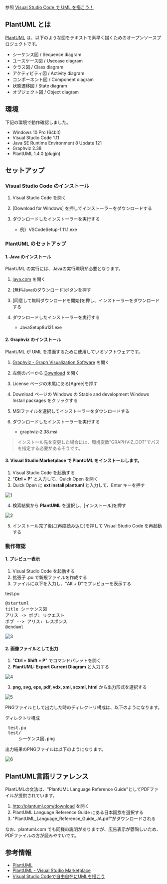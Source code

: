 参照 [Visual Studio Code で UML を描こう！](https://qiita.com/couzie/items/9dedb834c5aff09ea7b2)<br/>

## PlantUML とは

[PlantUML](http://plantuml.com/) は、以下のような図をテキストで素早く描くためのオープンソースプロジェクトです。<br/>

- シーケンス図 / Sequence diagram
- ユースケース図 / Usecase diagram
- クラス図 / Class diagram
- アクティビティ図 / Activity diagram
- コンポーネント図 / Component diagram
- 状態遷移図 / State diagram
- オブジェクト図 / Object diagram

## 環境

下記の環境で動作確認しました。<br/>

- Windows 10 Pro (64bit)
- Visual Studio Code 1.11
- Java SE Runtime Environment 8 Update 121
- Graphviz 2.38
- PlantUML 1.4.0 (plugin)

## セットアップ

### Visual Studio Code のインストール

1. Visual Studio Code を開く
1. [Download for Windows] を押してインストーラーをダウンロードする
1. ダウンロードしたインストーラーを実行する

    - 例）VSCodeSetup-1.11.1.exe

### PlantUML のセットアップ

#### 1. Java のインストール

PlantUML の実行には、Javaの実行環境が必要となります。<br/>

1. [java.com](https://java.com/ja/) を開く
1. [無料Javaのダウンロード]ボタンを押す
1. [同意して無料ダウンロードを開始]を押し、インストーラーをダウンロードする
1. ダウンロードしたインストーラーを実行する

    - JavaSetup8u121.exe

#### 2. Graphviz のインストール

PlantUML が UML を描画するために使用しているソフトウェアです。<br/>

1. [Graphviz - Graph Visualization Software](http://www.graphviz.org/) を開く
1. 左側のバーから [Download](http://www.graphviz.org/Download.php) を開く
1. License ページの末尾にある[Agree]を押す
1. Download ページの Windows の Stable and development Windows Install packages をクリックする
1. MSIファイルを選択してインストーラーをダウンロードする
1. ダウンロードしたインストーラーを実行する

    - graphviz-2.38.msi

> インストール先を変更した場合には、環境変数"GRAPHVIZ_DOT"でパスを指定する必要があるそうです。

#### 3. Visual Studio Marketplace で PlantUML をインストールします。

1. Visual Studio Code を起動する
1. "**Ctrl + P**" と入力して、Quick Open を開く
1. Quick Open に **ext install plantuml** と入力して、Enter キーを押す

![1](https://qiita-user-contents.imgix.net/https%3A%2F%2Fqiita-image-store.s3.amazonaws.com%2F0%2F93531%2Ff30feab7-2d5b-ab03-fa6b-89d70ae8f5e5.png?ixlib=rb-1.2.2&auto=compress%2Cformat&gif-q=60&w=1400&fit=max&s=626ecc141e7b12be3de21f8abefca1cf) <br/>

4. 検索結果から **PlantUML** を選択し、[インストール]を押す

![2](https://qiita-user-contents.imgix.net/https%3A%2F%2Fqiita-image-store.s3.amazonaws.com%2F0%2F93531%2Fff887377-5789-936a-a628-c33149e3b5d6.png?ixlib=rb-1.2.2&auto=compress%2Cformat&gif-q=60&w=1400&fit=max&s=159574494e320b50a82560e087c68957) <br/>

5. インストール完了後に[再度読み込む]を押して Visual Studio Code を再起動する

### 動作確認

#### 1. プレビュー表示

1. Visual Studio Code を起動する
1. 拡張子 .pu で新規ファイルを作成する
1. ファイルに以下を入力し、"Alt + D"でプレビューを表示する

test.pu<br/>
<pre>
@startuml
title シーケンス図
アリス -> ボブ: リクエスト
ボブ --> アリス: レスポンス
@enduml
</pre>

![3](https://qiita-user-contents.imgix.net/https%3A%2F%2Fqiita-image-store.s3.amazonaws.com%2F0%2F93531%2F74a37139-ea56-e725-abc2-885a79c68ed3.png?ixlib=rb-1.2.2&auto=compress%2Cformat&gif-q=60&w=1400&fit=max&s=d5da65aa61d9cfd425acf4c0eaadb52d) <br/>

#### 2. 画像ファイルとして出力

1. "**Ctrl + Shift + P**" でコマンドパレットを開く
1. **PlantUML: Export Current Diagram** と入力する

![4](https://qiita-user-contents.imgix.net/https%3A%2F%2Fqiita-image-store.s3.amazonaws.com%2F0%2F93531%2F5a981d89-5033-26f4-b1ad-b1feaf4a644e.png?ixlib=rb-1.2.2&auto=compress%2Cformat&gif-q=60&w=1400&fit=max&s=fbe9644b5e74100ae16489595ce4f557) <br/>

3. **png, svg, eps, pdf, vdx, xmi, scxml, html** から出力形式を選択する

![5](https://qiita-user-contents.imgix.net/https%3A%2F%2Fqiita-image-store.s3.amazonaws.com%2F0%2F93531%2F543d1d83-7226-27cf-5864-f234b62aca26.png?ixlib=rb-1.2.2&auto=compress%2Cformat&gif-q=60&w=1400&fit=max&s=b72ca07a8d20f64ab3b377782ec80177) <br/>

PNGファイルとして出力した時のディレクトリ構成は、以下のようになります。<br/>

ディレクトリ構成
<pre>
 test.pu
 test/
     シーケンス図.png
</pre>

出力結果のPNGファイルは以下のようになります。<br/>

![6](https://qiita-user-contents.imgix.net/https%3A%2F%2Fqiita-image-store.s3.amazonaws.com%2F0%2F93531%2F213753b8-fb0e-a5de-470e-1c95f3a1db01.png?ixlib=rb-1.2.2&auto=compress%2Cformat&gif-q=60&s=8dbaf5ff24d13173464360522380b106) <br/>

## PlantUML言語リファレンス

PlantUMLの文法は、"PlantUML Language Reference Guide"としてPDFファイルが提供されています。<br/>

1. http://plantuml.com/download を開く
1. PlantUML Language Reference Guide にある日本国旗を選択する
1. "PlantUML_Language_Reference_Guide_JA.pdf"がダウンロードされる

なお、plantuml.com でも同様の説明がありますが、広告表示が鬱陶しいため、PDFファイルの方が読みやすいです。<br/>

## 参考情報

- [PlantUML](http://plantuml.com/)
- [PlantUML - Visual Studio Marketplace](https://marketplace.visualstudio.com/items?itemName=jebbs.plantuml)
- [Visual Studio Codeで自由自在にUMLを描こう](http://blog.okazuki.jp/entry/2016/09/01/215508)

